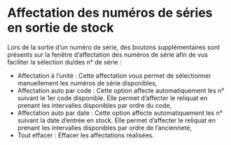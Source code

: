 # Affectation des numéros de séries en sortie de stock



Lors de la sortie d’un numéro de série, des boutons supplémentaires 
 sont présents sur la fenêtre d’affectation des numéros de série afin de 
 vus faciliter la sélection du/des n° de série :


* Affectation à l’unité : Cette affectation vous 
 permet de sélectionner manuellement les numéros de série disponibles,
* Affectation auto 
 par code : Cette option affecte 
 automatiquement les n° suivant le 1er code disponible. Elle permet 
 d’affecter le reliquat en prenant les intervalles disponibles par 
 ordre du code,
* Affectation auto 
 par date : Cette option affecte 
 automatiquement les n° suivant la date d’entrée en stock. Elle permet 
 d’affecter le reliquat en prenant les intervalles disponibles par 
 ordre de l’ancienneté,
* Tout 
 effacer : Effacer les affectations réalisées.


 







